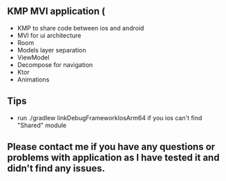 ## KMP MVI application (
- KMP to share code between ios and android
- MVI for ui architecture
- Room
- Models layer separation
- ViewModel
- Decompose for navigation
- Ktor
- Animations

## Tips
- run ./gradlew linkDebugFrameworkIosArm64 if you ios can't find "Shared" module

## Please contact me if you have any questions or problems with application as I have tested it and didn't find any issues.